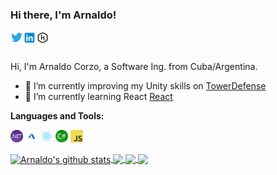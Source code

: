 ### Hi there, I'm Arnaldo!

<a href="https://www.linkedin.com/in/aferrercrafter/">
  <img align="left" alt="Arnaldo | Linkedin" width="20px" src="https://raw.githubusercontent.com/aferrercrafter/aferrercrafter/master/assets/twitter.svg" />
</a>
<a href="https://twitter.com/aferrercrafter">
  <img align="left" alt="Arnaldo | Twitter" width="21px" src="https://raw.githubusercontent.com/aferrercrafter/aferrercrafter/master/assets/linkedin.svg" />
</a>
<a href="https://www.hackerrank.com/aferrercrafter">
  <img align="left" alt="Anurag's Discord" width="21px" src="https://raw.githubusercontent.com/aferrercrafter/aferrercrafter/master/assets/hackerrank.svg" />
</a>

<br />
<br />

Hi, I'm Arnaldo Corzo, a Software Ing. from Cuba/Argentina.

- 🔭 I’m currently improving my Unity skills on [TowerDefense](https://github.com/aferrercrafter/unity-tower-defense-learn)
- 🌱 I’m currently learning React [React](https://github.com/aferrercrafter/react-ecommerce)

**Languages and Tools:**  

<code><img height="20" src="https://raw.githubusercontent.com/github/explore/93d8a67084f94b2a444e510199a6e7622e5b09a3/topics/dotnet/dotnet.png"></code>
<code><img height="20" src="https://raw.githubusercontent.com/github/explore/80688e429a7d4ef2fca1e82350fe8e3517d3494d/topics/azure/azure.png"></code>
<code><img height="20" src="https://raw.githubusercontent.com/github/explore/80688e429a7d4ef2fca1e82350fe8e3517d3494d/topics/react/react.png"></code>
<code><img height="20" src="https://raw.githubusercontent.com/github/explore/80688e429a7d4ef2fca1e82350fe8e3517d3494d/topics/csharp/csharp.png"></code>
<code><img height="20" src="https://raw.githubusercontent.com/github/explore/80688e429a7d4ef2fca1e82350fe8e3517d3494d/topics/javascript/javascript.png"></code>


<a href="https://github.com/anuraghazra/github-readme-stats">
  <img align="center" src="https://github-readme-stats.anuraghazra1.vercel.app/api?username=aferrercrafter&show_icons=true&include_all_commits=true&theme=radical" alt="Arnaldo's github stats" />
</a>
<a href="https://github.com/anuraghazra/github-readme-stats">
  <img align="center" src="https://github-readme-stats.anuraghazra1.vercel.app/api/top-langs/?username=aferrercrafter&layout=compact&theme=radical" />
</a>
<a href="https://github.com/anuraghazra/github-readme-stats">
  <img align="center" src="https://github-readme-stats.vercel.app/api/pin/?username=aferrercrafter&repo=react-ecommerce&theme=radical" />
</a>    
<a href="https://github.com/anuraghazra/anuraghazra.github.io">
  <img align="center" src="https://github-readme-stats.vercel.app/api/pin/?username=aferrercrafter&repo=unity-tower-defense-learn&theme=radical" />
</a>